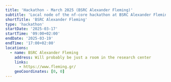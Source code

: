 ```yaml
---
title: 'Hackathon - March 2025 (BSRC Alexander Fleming)'
subtitle: 'Local node of the nf-core hackathon at BSRC Alexander Fleming'
shortTitle: 'BSRC Alexander Fleming'
type: 'hackathon'
startDate: '2025-03-17'
startTime: '09:00+02:00'
endDate: '2025-03-19'
endTime: '17:00+02:00'
locations:
  - name: BSRC Alexander Fleming
    address: Will probably be just a room in the research center
    links:
      - https://www.fleming.gr/
    geoCoordinates: [0, 0]
---
```

